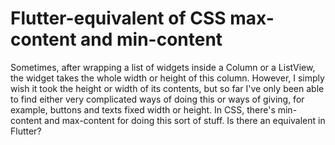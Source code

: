 
# Flutter-equivalent of CSS max-content and min-content

Sometimes, after wrapping a list of widgets inside a Column or a ListView, the widget takes the whole width or height of this column. However, I simply wish it took the height or width of its contents, but so far I've only been able to find either very complicated ways of doing this or ways of giving, for example, buttons and texts fixed width or height.
In CSS, there's min-content and max-content for doing this sort of stuff. Is there an equivalent in Flutter?

        